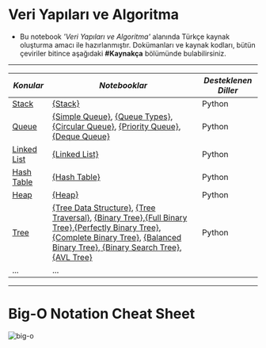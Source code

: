 # Veri Yapıları ve Algoritma
- Bu notebook <i>'Veri Yapıları ve Algoritma'</i> alanında Türkçe kaynak oluşturma amacı ile hazırlanmıştır. Dokümanları ve kaynak kodları, bütün çeviriler bitince aşağıdaki <b>#Kaynakça</b> bölümünde bulabilirsiniz.
<hr>


| *Konular*                   | *Notebooklar*                                                                    |        *Desteklenen Diller*  |
| ----------------------------|----------------------------------------------------------------------------------| -----------------|
|      [Stack](https://github.com/erogluegemen/Data-Structures-and-Algorithms/tree/main/Stack)                   |       [{Stack}](https://github.com/erogluegemen/Data-Structure-and-Algorithm/blob/main/Stack/stack_1.ipynb)|Python                     |                  |
|[Queue](https://github.com/erogluegemen/Data-Structures-and-Algorithms/tree/main/Queue)                         |       [{Simple Queue}](https://github.com/erogluegemen/Data-Structure-and-Algorithm/blob/main/Queue/%5B1%5Dsimple_queue.ipynb),                [{Queue Types}](https://github.com/erogluegemen/Data-Structure-and-Algorithm/blob/main/Queue/%5B2%5Dtypes_of_queue.ipynb),              [{Circular Queue}](https://github.com/erogluegemen/Data-Structure-and-Algorithm/blob/main/Queue/%5B3%5Dcircular_queue.ipynb),              [{Priority Queue}](https://github.com/erogluegemen/Data-Structure-and-Algorithm/blob/main/Queue/%5B4%5Dpriority_queue.ipynb),              [{Deque Queue}](https://github.com/erogluegemen/Data-Structures-and-Algorithms/blob/main/Queue/%5B5%5Ddeque_queue.ipynb)|Python         |
|[Linked List](https://github.com/erogluegemen/Data-Structures-and-Algorithms/tree/main/Linked%20List)           |       [{Linked List}](https://github.com/erogluegemen/Data-Structures-and-Algorithms/blob/main/Linked%20List/linked_list.ipynb)|Python        |
|[Hash Table](https://github.com/erogluegemen/Data-Structures-and-Algorithms/tree/main/Hash%20Table)             |       [{Hash Table}](https://github.com/erogluegemen/Data-Structures-and-Algorithms/blob/main/Hash%20Table/hash_table.ipynb)|Python          |
|[Heap](https://github.com/erogluegemen/Data-Structures-and-Algorithms/tree/main/Heap)                           |       [{Heap}](https://github.com/erogluegemen/Data-Structures-and-Algorithms/blob/main/Heap/Heap.ipynb)|Python                        |
|[Tree](https://github.com/erogluegemen/Data-Structures-and-Algorithms/tree/main/Tree)                           |       [{Tree Data Structure}](https://github.com/erogluegemen/Data-Structures-and-Algorithms/blob/main/Tree/%5B1%5Dtree_data_structure.ipynb),        [{Tree Traversal}](https://github.com/erogluegemen/Data-Structures-and-Algorithms/blob/main/Tree/%5B2%5Dtree_traversal.ipynb),             [{Binary Tree}](https://github.com/erogluegemen/Data-Structures-and-Algorithms/blob/main/Tree/%5B3%5Dbinary_tree.ipynb),[{Full Binary Tree}](https://github.com/erogluegemen/Data-Structures-and-Algorithms/blob/main/Tree/%5B4%5Dfull_binary_tree.ipynb),[{Perfectly Binary Tree}](https://github.com/erogluegemen/Data-Structures-and-Algorithms/blob/main/Tree/%5B5%5Dperfect_binary_tree.ipynb), [{Complete Binary Tree}](https://github.com/erogluegemen/Data-Structures-and-Algorithms/blob/main/Tree/%5B6%5Dcomplete_binary_tree.ipynb), [{Balanced Binary Tree}](https://github.com/erogluegemen/Data-Structures-and-Algorithms/blob/main/Tree/%5B7%5Dbalanced_binary_tree.ipynb),[ {Binary Search Tree}](https://github.com/erogluegemen/Data-Structures-and-Algorithms/blob/main/Tree/%5B8%5Dbinary_search_tree.ipynb), [{AVL Tree}](https://github.com/erogluegemen/Data-Structures-and-Algorithms/blob/main/Tree/%5B9%5Davl_tree.ipynb)|Python          |
| ...                         | ...                                                                              |

<hr>

# Big-O Notation Cheat Sheet

![big-o](https://user-images.githubusercontent.com/30879498/187481746-987cf3f2-ac63-4052-bbaa-8c9a2d594e4b.jpg)

